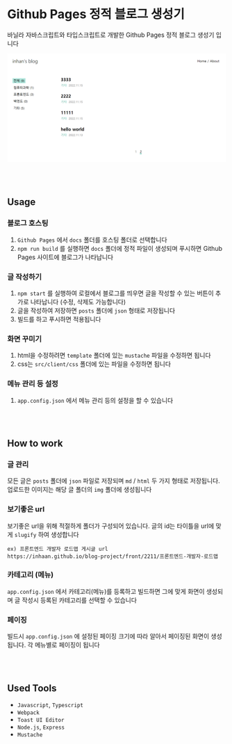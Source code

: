 # Github Pages 정적 블로그 생성기

바닐라 자바스크립트와 타입스크립트로 개발한 Github Pages 정적 블로그 생성기 입니다

![](readme/blog_example.png)

<br/>
<br/>

## Usage

### 블로그 호스팅

1. `Github Pages` 에서 `docs` 폴더를 호스팅 폴더로 선택합니다
2. `npm run build` 를 실행하면 `docs` 폴더에 정적 파일이 생성되며 푸시하면 Github Pages 사이트에 블로그가 나타납니다

### 글 작성하기

1. `npm start` 를 실행하여 로컬에서 블로그를 띄우면 글을 작성할 수 있는 버튼이 추가로 나타납니다 (수정, 삭제도 가능합니다)
2. 글을 작성하여 저장하면 `posts` 폴더에 `json` 형태로 저장됩니다
3. 빌드를 하고 푸시하면 적용됩니다

### 화면 꾸미기

1. html을 수정하려면 `template` 폴더에 있는 `mustache` 파일을 수정하면 됩니다
2. css는 `src/client/css` 폴더에 있는 파일을 수정하면 됩니다

### 메뉴 관리 등 설정

1. `app.config.json` 에서 메뉴 관리 등의 설정을 할 수 있습니다

 <br/>
 <br/>

## How to work

### 글 관리

모든 글은 `posts` 폴더에 `json` 파일로 저장되며 `md` / `html` 두 가지 형태로 저장됩니다. 업로드한 이미지는 해당 글 폴더의 `img` 폴더에 생성됩니다

### 보기좋은 url

보기좋은 url을 위해 적절하게 폴더가 구성되어 있습니다. 글의 id는 타이틀을 url에 맞게 `slugify` 하여 생성합니다

```
ex) 프론트엔드 개발자 로드맵 게시글 url
https://inhaan.github.io/blog-project/front/2211/프론트엔드-개발자-로드맵
```

### 카테고리 (메뉴)

`app.config.json` 에서 카테고리(메뉴)를 등록하고 빌드하면 그에 맞게 화면이 생성되며 글 작성시 등록된 카테고리를 선택할 수 있습니다

### 페이징

빌드시 `app.config.json` 에 설정된 페이징 크기에 따라 알아서 페이징된 화면이 생성됩니다. 각 메뉴별로 페이징이 됩니다

<br/>
<br/>
 
## Used Tools

-   `Javascript`, `Typescript`
-   `Webpack`
-   `Toast UI Editor`
-   `Node.js`, `Express`
-   `Mustache`

